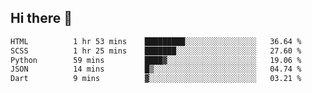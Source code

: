 ## Hi there 👋
 <!--START_SECTION:waka-->

```txt
HTML          1 hr 53 mins    █████████░░░░░░░░░░░░░░░░   36.64 %
SCSS          1 hr 25 mins    ███████░░░░░░░░░░░░░░░░░░   27.60 %
Python        59 mins         ████▓░░░░░░░░░░░░░░░░░░░░   19.06 %
JSON          14 mins         █▒░░░░░░░░░░░░░░░░░░░░░░░   04.74 %
Dart          9 mins          ▓░░░░░░░░░░░░░░░░░░░░░░░░   03.21 %
```

<!--END_SECTION:waka-->
